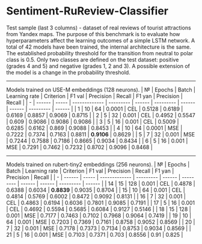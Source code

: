 # Sentiment-RuReview-Classifier
Test sample (last 3 columns) - dataset of real reviews of tourist attractions from Yandex maps.
The purpose of this benchmark is to evaluate how hyperparameters affect the learning outcomes of a simple LSTM network.
A total of 42 models have been trained, the internal architecture is the same.
The established probability threshold for the transition from neutral to polar class is 0.5. Only two classes are defined on the test dataset: positive (grades 4 and 5) and negative (grades 1, 2 and 3).
A possible extension of the model is a change in the probability threshold.
___
Models trained on USE-M embeddings (128 neurons).
| № | Epochs | Batch | Learning rate | Criterion | F1 val | Precision | Recall | F1 yan | Precision | Recall |
| - | ------ | ----- | ------------- | --------- | ------ | --------- | ------ | ------ | --------- | ------ |
| 1 | 10 | 64 | 0.0001 | CEL | 0.5128 | 0.6189 | 0.6169 | 0.8857 | 0.9069 | 0.8715 |
| 2 | 5 | 32 | 0.001 | CEL | 0.4952 | 0.5547 | 0.609 | 0.9086 | 0.9086 | 0.9086 |
| 3 | 5 | 16 | 0.001 | CEL | 0.5009 | 0.6285 | 0.6162 | 0.869 | 0.9088 | 0.8453 |
| 4 | 10 | 64 | 0.0001 | MSE | 0.7222 | 0.7374 | 0.7163 | 0.8811 | **0.9106** | 0.8629 |
| 5 | 7 | 32 | 0.001 | MSE | 0.7244 | 0.7588 | 0.7186 | 0.8665 | 0.9034 | 0.8434 |
| 6 | 5 | 16 | 0.001 | MSE | 0.7291 | 0.7462 | 0.7232 | 0.8702 | 0.9096 | 0.8468 |
___
Models trained on rubert-tiny2 embeddings (256 neurons).
| № | Epochs | Batch | Learning rate | Criterion | F1 val | Precision | Recall | F1 yan | Precision | Recall |
| - | ------ | ----- | ------------- | --------- | ------ | --------- | ------ | ------ | --------- | ------ |
| 14 | 15 | 128 | 0.001 | CEL | 0.4878 | 0.6388 | 0.6034 | **0.8839** | 0.9035 | 0.8704 |
| 15 | 10 | 64 | 0.001 | CEL | 0.4814 | 0.5769 | 0.6002 | 0.8472 | 0.9092 | 0.8131 |
| 16 | 7 | 32 | 0.001 | CEL | 0.4863 | 0.6194 | 0.6036 | 0.7801 | 0.9085 | 0.7191 |
| 17 | 5 | 16 | 0.001 | CEL | 0.4692 | 0.5594 | 0.5685 | 0.6084 | 0.9127 | 0.5146 |
| 18 | 15 | 128 | 0.001 | MSE | 0.7177 | 0.7463 | 0.7102 | 0.7968 | 0.9064 | 0.7419 |
| 19 | 10 | 64 | 0.001 | MSE | 0.7203 | 0.7369 | 0.7161 | 0.8758 | 0.9052 | 0.8569 |
| 20 | 7 | 32 | 0.001 | MSE | 0.7178 | 0.7373 | 0.7134 | 0.8753 | 0.9034 | 0.8569 |
| 21 | 5 | 16 | 0.001 | MSE | 0.7103 | 0.7371 | 0.703 | 0.8556 | 0.91 | 0.825 |
